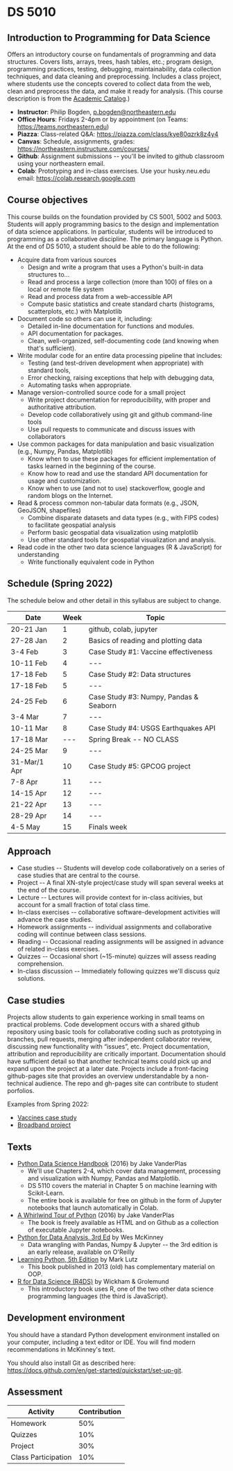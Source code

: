 
# DS 5010

## Introduction to Programming for Data Science

Offers an introductory course on fundamentals of programming and data structures. 
Covers lists, arrays, trees, hash tables, etc.; 
program design, programming practices, testing, debugging, maintainability, data collection techniques, 
and data cleaning and preprocessing. 
Includes a class project, where students use the concepts covered to collect data from the web, 
clean and preprocess the data, and make it ready for analysis. 
(This course description is from the [Academic Catalog](https://catalog.northeastern.edu/course-descriptions/ds/).)

* **Instructor**: Philip Bogden, p.bogden@northeastern.edu
* **Office Hours**: Fridays 2-4pm or by appointment (on Teams: https://teams.northeastern.edu)
* **Piazza**: Class-related Q&A: https://piazza.com/class/kye80qzrk8z4y4
* **Canvas**: Schedule, assignments, grades: https://northeastern.instructure.com/courses/
* **Github**: Assignment submissions -- you'll be invited to github classroom using your northeastern email.
* **Colab**: Prototyping and in-class exercises. Use your husky.neu.edu email: https://colab.research.google.com

## Course objectives

This course builds on the foundation provided by CS 5001, 5002 and 5003.
Students will apply programming basics to the design and implementation of data science applications.
In particular, students will be introduced to programming as a collaborative discipline. 
The primary language is Python. At the end of DS 5010, a student should be able to do the following:

* Acquire data from various sources
  * Design and write a program that uses a Python's built-in data structures to...
  * Read and process a large collection (more than 100) of files on a local or remote file system
  * Read and process data from a web-accessible API 
  * Compute basic statistics and create standard charts (histograms, scatterplots, etc.) with Matplotlib
* Document code so others can use it, including:
  * Detailed in-line documentation for functions and modules.
  * API documentation for packages.
  * Clean, well-organized, self-documenting code (and knowing when that's sufficient).
* Write modular code for an entire data processing pipeline that includes:
  * Testing (and test-driven development when appropriate) with standard tools,
  * Error checking, raising exceptions that help with debugging data,
  * Automating tasks when appropriate.
* Manage version-controlled source code for a small project
  * Write project documentation for reproducibility, with proper and authoritative attribution.
  * Develop code collaboratively using git and github command-line tools
  * Use pull requests to communicate and discuss issues with collaborators
* Use common packages for data manipulation and basic visualization (e.g., Numpy, Pandas, Matplotlib)
  * Know when to use these packages for efficient implementation of tasks learned in the beginning of the course.
  * Know how to read and use the standard API documentation for usage and customization.
  * Know when to use (and not to use) stackoverflow, google and random blogs on the Internet.
* Read & process common non-tabular data formats (e.g., JSON, GeoJSON, shapefiles)
  * Combine disparate datasets and data types (e.g., with FIPS codes) to facilitate geospatial analysis
  * Perform basic geospatial data visualization using matplotlib
  * Use other standard tools for geospatial visualization and analysis.
* Read code in the other two data science languages (R & JavaScript) for understanding
  * Write functionally equivalent code in Python

## Schedule (Spring 2022)

The schedule below and other detail in this syllabus are subject to change.

| Date   | Week   | Topic |
| ---    | ---    | ---   |
| 20-21 Jan | 1   | github, colab, jupyter | 
| 27-28 Jan | 2   | Basics of reading and plotting data |
| 3-4 Feb   | 3   | Case Study #1: Vaccine effectiveness | 
| 10-11 Feb | 4   | --- |
| 17-18 Feb | 5   | Case Study #2: Data structures | 
| 17-18 Feb | 5   | --- | 
| 24-25 Feb | 6   | Case Study #3: Numpy, Pandas & Seaborn |
| 3-4 Mar   | 7   | --- | 
| 10-11 Mar | 8   | Case Study #4: USGS Earthquakes API |
| 17-18 Mar | --- | Spring Break -- NO CLASS |
| 24-25 Mar | 9   | --- | 
| 31-Mar/1 Apr | 10 | Case Study #5: GPCOG project |
| 7-8 Apr   | 11  | --- |
| 14-15 Apr | 12  | --- |
| 21-22 Apr | 13  | --- |
| 28-29 Apr | 14  | --- |
| 4-5 May   | 15  | Finals week |

## Approach

* Case studies -- Students will develop code collaboratively on a series of case studies that are central to the course.
* Project -- A final XN-style project/case study will span several weeks at the end of the course.
* Lecture -- Lectures will provide context for in-class acitivies, but account for a small fraction of total class time.
* In-class exercises -- collaborative software-development activities will advance the case studies.
* Homework assignments -- individual assignments and collaborative coding will continue between class sessions.
* Reading -- Occasional reading assignments will be assigned in advance of related in-class exercises.
* Quizzes -- Occasional short (~15-minute) quizzes will assess reading comprehension.
* In-class discussion -- Immediately following quizzes we'll discuss quiz solutions.

## Case studies

Projects allow students to gain experience working in small teams on practical problems.
Code development occurs with a shared github repository using basic tools for collaborative coding 
such as prototyping in branches, pull requests, merging after independent collaborator review, 
discussing new functionality with “issues”, etc.
Project documentation, attribution and reproducibility are critically important. 
Documentation should have sufficient detail so that another technical teams could pick 
up and expand upon the project at a later date.
Projects include a front-facing github-pages site that provides an overview understandable by a non-technical audience.
The repo and gh-pages site can contribute to student porfolios.

Examples from Spring 2022:

* [Vaccines case study](http://ds5010.github.io/vaccines)
* [Broadband project](http://ds5010.github.io/broadband)

## Texts

* [Python Data Science Handbook](https://github.com/jakevdp/PythonDataScienceHandbook) (2016) by Jake VanderPlas
  * We'll use Chapters 2-4, which cover data management, processing and visualization with Numpy, Pandas and Matplotlib.
  * DS 5110 covers the material in Chapter 5 on machine learning with Scikit-Learn.
  * The entire book is available for free on github in the form of Jupyter notebooks that launch automatically in Colab.
* [A Whirlwind Tour of Python](https://jakevdp.github.io/WhirlwindTourOfPython/) (2016) by Jake VanderPlas
  * The book is freely available as HTML and on Github as a collection of executable Jupyter notebooks.
* [Python for Data Analysis, 3rd Ed](https://learning.oreilly.com/library/view/python-for-data/9781098104023/) by Wes McKinney
  * Data wrangling with Pandas, Numpy & Jupyter -- the 3rd edition is an early release, available on O'Reilly
* [Learning Python, 5th Edition](https://learning.oreilly.com/library/view/learning-python-5th/9781449355722/) by Mark Lutz
  * This book published in 2013 (old) has complementary material on OOP.
* [R for Data Science (R4DS)](https://r4ds.had.co.nz/) by Wickham & Grolemund
  * This introductory book uses R, one of the two other data science programming languages (the third is JavaScript).

## Development environment

You should have a standard Python development environment installed on your computer, 
including a text editor or IDE. You will find modern recommendations in McKinney's text.

You should also install Git as described here: https://docs.github.com/en/get-started/quickstart/set-up-git.

## Assessment

 | Activity | Contribution |
 | --- | --- |
 | Homework | 50% |
 | Quizzes  | 10% |
 | Project | 30% |
 | Class Participation | 10% |
